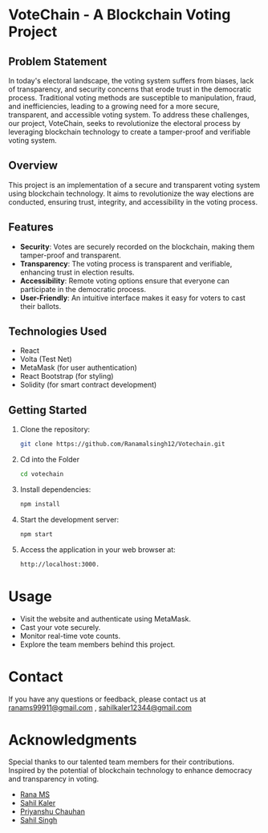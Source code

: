 # VoteChain - A Blockchain Voting Project

## Problem Statement

In today's electoral landscape, the voting system suffers from biases, lack of transparency, and security concerns that erode trust in the democratic process. Traditional voting methods are susceptible to manipulation, fraud, and inefficiencies, leading to a growing need for a more secure, transparent, and accessible voting system. To address these challenges, our project, VoteChain, seeks to revolutionize the electoral process by leveraging blockchain technology to create a tamper-proof and verifiable voting system.

## Overview

This project is an implementation of a secure and transparent voting system using blockchain technology. It aims to revolutionize the way elections are conducted, ensuring trust, integrity, and accessibility in the voting process.


## Features

- **Security**: Votes are securely recorded on the blockchain, making them tamper-proof and transparent.
- **Transparency**: The voting process is transparent and verifiable, enhancing trust in election results.
- **Accessibility**: Remote voting options ensure that everyone can participate in the democratic process.
- **User-Friendly**: An intuitive interface makes it easy for voters to cast their ballots.

## Technologies Used

- React
- Volta (Test Net)
- MetaMask (for user authentication)
- React Bootstrap (for styling)
- Solidity (for smart contract development)

## Getting Started

1. Clone the repository:

   ```bash
   git clone https://github.com/Ranamalsingh12/Votechain.git
   
2. Cd into the Folder
   ```bash
   cd votechain
3. Install dependencies:

    ```bash
    npm install

4. Start the development server:

    ```bash
    npm start
5. Access the application in your web browser at:
   ```bash
   http://localhost:3000.

# Usage
- Visit the website and authenticate using MetaMask.
- Cast your vote securely.
- Monitor real-time vote counts.
- Explore the team members behind this project.


# Contact
If you have any questions or feedback, please contact us at ranams99911@gmail.com , sahilkaler12344@gmail.com

# Acknowledgments
Special thanks to our talented team members for their contributions.
Inspired by the potential of blockchain technology to enhance democracy and transparency in voting.
- [Rana MS](https://github.com/Ranamalsingh12)
- [Sahil Kaler](https://github.com/Sahilkaler)
- [Priyanshu Chauhan](https://github.com/24Priyanshu)
- [Sahil Singh](https://github.com/Sahil720989)








